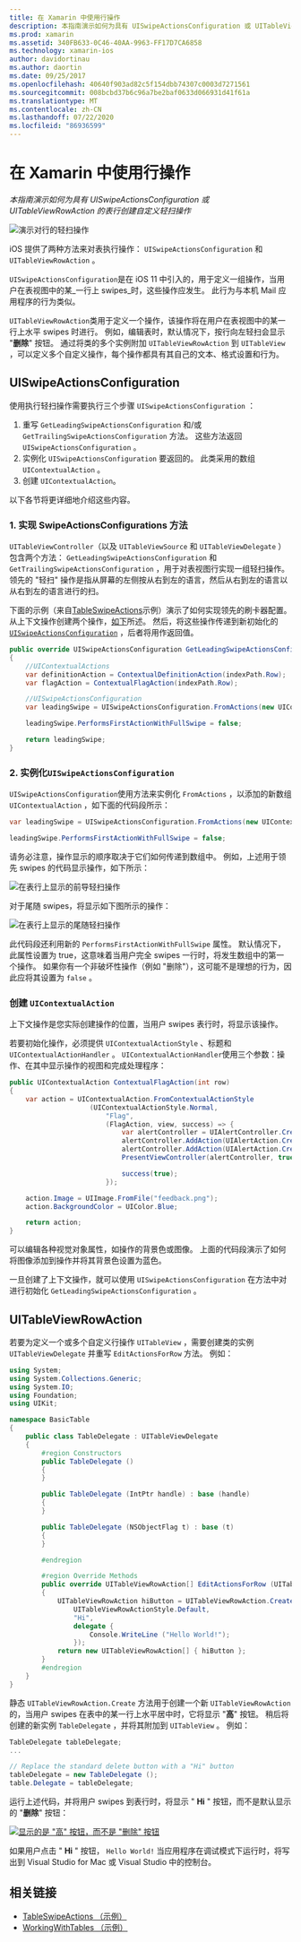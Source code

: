 ```yaml
---
title: 在 Xamarin 中使用行操作
description: 本指南演示如何为具有 UISwipeActionsConfiguration 或 UITableViewRowAction 的表行创建自定义轻扫操作
ms.prod: xamarin
ms.assetid: 340FB633-0C46-40AA-9963-FF17D7CA6858
ms.technology: xamarin-ios
author: davidortinau
ms.author: daortin
ms.date: 09/25/2017
ms.openlocfilehash: 40640f903ad82c5f154dbb74307c0003d7271561
ms.sourcegitcommit: 008bcbd37b6c96a7be2baf0633d066931d41f61a
ms.translationtype: MT
ms.contentlocale: zh-CN
ms.lasthandoff: 07/22/2020
ms.locfileid: "86936599"
---
```

# <a name="working-with-row-actions-in-xamarinios"></a>在 Xamarin 中使用行操作

_本指南演示如何为具有 UISwipeActionsConfiguration 或 UITableViewRowAction 的表行创建自定义轻扫操作_

![演示对行的轻扫操作](row-action-images/action02.png)

iOS 提供了两种方法来对表执行操作： `UISwipeActionsConfiguration` 和 `UITableViewRowAction` 。

`UISwipeActionsConfiguration`是在 iOS 11 中引入的，用于定义一组操作，当用户在表视图中的某_一行上 swipes_时，这些操作应发生。 此行为与本机 Mail 应用程序的行为类似。

`UITableViewRowAction`类用于定义一个操作，该操作将在用户在表视图中的某一行上水平 swipes 时进行。
例如，编辑表时，默认情况下，按行向左轻扫会显示 "**删除**" 按钮。 通过将类的多个实例附加 `UITableViewRowAction` 到 `UITableView` ，可以定义多个自定义操作，每个操作都具有其自己的文本、格式设置和行为。

## <a name="uiswipeactionsconfiguration"></a>UISwipeActionsConfiguration

使用执行轻扫操作需要执行三个步骤 `UISwipeActionsConfiguration` ：

1. 重写 `GetLeadingSwipeActionsConfiguration` 和/或 `GetTrailingSwipeActionsConfiguration` 方法。 这些方法返回 `UISwipeActionsConfiguration` 。
2. 实例化 `UISwipeActionsConfiguration` 要返回的。 此类采用的数组 `UIContextualAction` 。
3. 创建 `UIContextualAction`。

以下各节将更详细地介绍这些内容。

### <a name="1-implementing-the-swipeactionsconfigurations-methods"></a>1. 实现 SwipeActionsConfigurations 方法

`UITableViewController`（以及 `UITableViewSource` 和 `UITableViewDelegate` ）包含两个方法： `GetLeadingSwipeActionsConfiguration` 和 `GetTrailingSwipeActionsConfiguration` ，用于对表视图行实现一组轻扫操作。 领先的 "轻扫" 操作是指从屏幕的左侧按从右到左的语言，然后从右到左的语言以从右到左的语言进行的扫。

下面的示例（来自[TableSwipeActions](https://docs.microsoft.com/samples/xamarin/ios-samples/tableswipeactions)示例）演示了如何实现领先的刷卡器配置。 从上下文操作创建两个操作，[如下](#create-uicontextualaction)所述。 然后，将这些操作传递到新初始化的 [`UISwipeActionsConfiguration`](#create-uiswipeactionsconfigurations) ，后者将用作返回值。

```csharp
public override UISwipeActionsConfiguration GetLeadingSwipeActionsConfiguration(UITableView tableView, NSIndexPath indexPath)
{
    //UIContextualActions
    var definitionAction = ContextualDefinitionAction(indexPath.Row);
    var flagAction = ContextualFlagAction(indexPath.Row);

    //UISwipeActionsConfiguration
    var leadingSwipe = UISwipeActionsConfiguration.FromActions(new UIContextualAction[] { flagAction, definitionAction });

    leadingSwipe.PerformsFirstActionWithFullSwipe = false;

    return leadingSwipe;
}
```

<a name="create-uiswipeactionsconfigurations"></a>

### <a name="2-instantiate-a-uiswipeactionsconfiguration"></a>2. 实例化`UISwipeActionsConfiguration`

`UISwipeActionsConfiguration`使用方法来实例化 `FromActions` ，以添加的新数组 `UIContextualAction` ，如下面的代码段所示：

```csharp
var leadingSwipe = UISwipeActionsConfiguration.FromActions(new UIContextualAction[] { flagAction, definitionAction })

leadingSwipe.PerformsFirstActionWithFullSwipe = false;
```

请务必注意，操作显示的顺序取决于它们如何传递到数组中。 例如，上述用于领先 swipes 的代码显示操作，如下所示：

![在表行上显示的前导轻扫操作](row-action-images/action03.png)

对于尾随 swipes，将显示如下图所示的操作：

![在表行上显示的尾随轻扫操作](row-action-images/action04.png)

此代码段还利用新的 `PerformsFirstActionWithFullSwipe` 属性。 默认情况下，此属性设置为 true，这意味着当用户完全 swipes 一行时，将发生数组中的第一个操作。 如果你有一个非破坏性操作（例如 "删除"），这可能不是理想的行为，因此应将其设置为 `false` 。

<a name="create-uicontextualaction"></a>

### <a name="create-a-uicontextualaction"></a>创建 `UIContextualAction`

上下文操作是您实际创建操作的位置，当用户 swipes 表行时，将显示该操作。

若要初始化操作，必须提供 `UIContextualActionStyle` 、标题和 `UIContextualActionHandler` 。 `UIContextualActionHandler`使用三个参数：操作、在其中显示操作的视图和完成处理程序：

```csharp
public UIContextualAction ContextualFlagAction(int row)
{
    var action = UIContextualAction.FromContextualActionStyle
                    (UIContextualActionStyle.Normal,
                        "Flag",
                        (FlagAction, view, success) => {
                            var alertController = UIAlertController.Create($"Report {words[row]}?", "", UIAlertControllerStyle.Alert);
                            alertController.AddAction(UIAlertAction.Create("Cancel", UIAlertActionStyle.Cancel, null));
                            alertController.AddAction(UIAlertAction.Create("Yes", UIAlertActionStyle.Destructive, null));
                            PresentViewController(alertController, true, null);

                            success(true);
                        });

    action.Image = UIImage.FromFile("feedback.png");
    action.BackgroundColor = UIColor.Blue;

    return action;
}
```

可以编辑各种视觉对象属性，如操作的背景色或图像。 上面的代码段演示了如何将图像添加到操作并将其背景色设置为蓝色。

一旦创建了上下文操作，就可以使用 `UISwipeActionsConfiguration` 在方法中对进行初始化 `GetLeadingSwipeActionsConfiguration` 。

## <a name="uitableviewrowaction"></a>UITableViewRowAction

若要为定义一个或多个自定义行操作 `UITableView` ，需要创建类的实例 `UITableViewDelegate` 并重写 `EditActionsForRow` 方法。 例如：

```csharp
using System;
using System.Collections.Generic;
using System.IO;
using Foundation;
using UIKit;

namespace BasicTable
{
    public class TableDelegate : UITableViewDelegate
    {
        #region Constructors
        public TableDelegate ()
        {
        }

        public TableDelegate (IntPtr handle) : base (handle)
        {
        }

        public TableDelegate (NSObjectFlag t) : base (t)
        {
        }

        #endregion

        #region Override Methods
        public override UITableViewRowAction[] EditActionsForRow (UITableView tableView, NSIndexPath indexPath)
        {
            UITableViewRowAction hiButton = UITableViewRowAction.Create (
                UITableViewRowActionStyle.Default,
                "Hi",
                delegate {
                    Console.WriteLine ("Hello World!");
                });
            return new UITableViewRowAction[] { hiButton };
        }
        #endregion
    }
}
```

静态 `UITableViewRowAction.Create` 方法用于创建一个新 `UITableViewRowAction` 的，当用户 swipes 在表中的某一行上水平居中时，它将显示 "**高**" 按钮。 稍后将创建的新实例 `TableDelegate` ，并将其附加到 `UITableView` 。 例如：

```csharp
TableDelegate tableDelegate;
...

// Replace the standard delete button with a "Hi" button
tableDelegate = new TableDelegate ();
table.Delegate = tableDelegate;

```

运行上述代码，并将用户 swipes 到表行时，将显示 " **Hi** " 按钮，而不是默认显示的 "**删除**" 按钮：

[![显示的是 "高" 按钮，而不是 "删除" 按钮](row-action-images/action01.png)](row-action-images/action01.png#lightbox)

如果用户点击 " **Hi** " 按钮， `Hello World!` 当应用程序在调试模式下运行时，将写出到 Visual Studio for Mac 或 Visual Studio 中的控制台。

## <a name="related-links"></a>相关链接

- [TableSwipeActions （示例）](https://docs.microsoft.com/samples/xamarin/ios-samples/tableswipeactions)
- [WorkingWithTables （示例）](https://docs.microsoft.com/samples/xamarin/ios-samples/workingwithtables)
